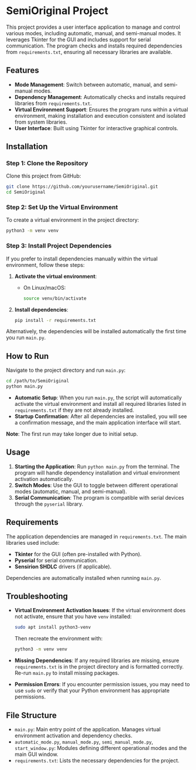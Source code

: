 
# SemiOriginal Project

This project provides a user interface application to manage and control various modes, including automatic, manual, and semi-manual modes. It leverages Tkinter for the GUI and includes support for serial communication. The program checks and installs required dependencies from `requirements.txt`, ensuring all necessary libraries are available.

## Features

- **Mode Management**: Switch between automatic, manual, and semi-manual modes.
- **Dependency Management**: Automatically checks and installs required libraries from `requirements.txt`.
- **Virtual Environment Support**: Ensures the program runs within a virtual environment, making installation and execution consistent and isolated from system libraries.
- **User Interface**: Built using Tkinter for interactive graphical controls.

## Installation

### Step 1: Clone the Repository
Clone this project from GitHub:
```bash
git clone https://github.com/yourusername/SemiOriginal.git
cd SemiOriginal
```

### Step 2: Set Up the Virtual Environment
To create a virtual environment in the project directory:
```bash
python3 -m venv venv
```

### Step 3: Install Project Dependencies
If you prefer to install dependencies manually within the virtual environment, follow these steps:

1. **Activate the virtual environment**:
   - On Linux/macOS:
     ```bash
     source venv/bin/activate
     ```
 
2. **Install dependencies**:
   ```bash
   pip install -r requirements.txt
   ```

Alternatively, the dependencies will be installed automatically the first time you run `main.py`.

## How to Run

Navigate to the project directory and run `main.py`:

```bash
cd /path/to/SemiOriginal
python main.py
```

- **Automatic Setup**: When you run `main.py`, the script will automatically activate the virtual environment and install all required libraries listed in `requirements.txt` if they are not already installed.
- **Startup Confirmation**: After all dependencies are installed, you will see a confirmation message, and the main application interface will start.

**Note**: The first run may take longer due to initial setup.

## Usage

1. **Starting the Application**: Run `python main.py` from the terminal. The program will handle dependency installation and virtual environment activation automatically.
2. **Switch Modes**: Use the GUI to toggle between different operational modes (automatic, manual, and semi-manual).
3. **Serial Communication**: The program is compatible with serial devices through the `pyserial` library.

## Requirements

The application dependencies are managed in `requirements.txt`. The main libraries used include:

- **Tkinter** for the GUI (often pre-installed with Python).
- **Pyserial** for serial communication.
- **Sensirion SHDLC** drivers (if applicable).

Dependencies are automatically installed when running `main.py`.

## Troubleshooting

- **Virtual Environment Activation Issues**: If the virtual environment does not activate, ensure that you have `venv` installed:
  ```bash
  sudo apt install python3-venv
  ```
  Then recreate the environment with:
  ```bash
  python3 -m venv venv
  ```

- **Missing Dependencies**: If any required libraries are missing, ensure `requirements.txt` is in the project directory and is formatted correctly. Re-run `main.py` to install missing packages.

- **Permission Errors**: If you encounter permission issues, you may need to use `sudo` or verify that your Python environment has appropriate permissions.

## File Structure

- `main.py`: Main entry point of the application. Manages virtual environment activation and dependency checks.
- `automatic_mode.py`, `manual_mode.py`, `semi_manual_mode.py`, `start_window.py`: Modules defining different operational modes and the main GUI window.
- `requirements.txt`: Lists the necessary dependencies for the project.


